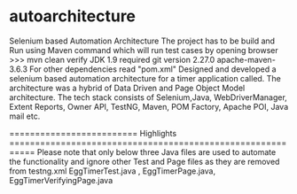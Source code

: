 # autoarchitecture
Selenium based Automation Architecture
The project has to be build and Run using Maven command which will run test cases by opening browser  >>>   mvn clean verify
JDK 1.9 required
git version 2.27.0
apache-maven-3.6.3
For other dependencies read "pom.xml"
Designed and developed a selenium based automation architecture for a timer application called. The architecture was a hybrid 
of Data Driven and Page Object Model architecture. The tech stack consists of Selenium,Java, WebDriverManager, Extent Reports, Owner API, TestNG, Maven, POM Factory, Apache POI, Java mail etc. 

=========================   Highlights  ===========================================================
Please note that only below three Java files are used to automate the functionality and ignore other Test and Page files as they are removed from testng.xml 
EggTimerTest.java ,  EggTimerPage.java,  EggTimerVerifyingPage.java
